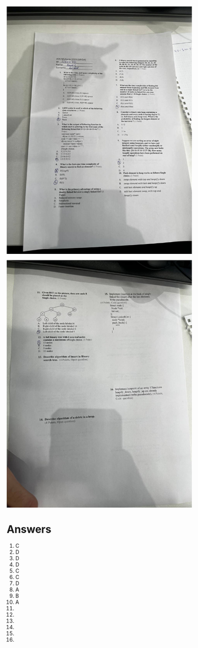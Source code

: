 ![Nope](photo_2023-10-18_11-54-21.jpg)

![F U](photo_2023-10-18_11-53-26.jpg "Help me")


# Answers
1. C  
2. D 
3. D
4. D
5. C
6. C
7. D
8. A
9. B
10. A
11.
12.
13.
14. 
15.
16. 